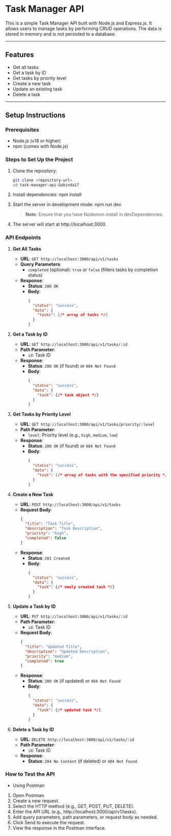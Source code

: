 # Task Manager API

This is a simple Task Manager API built with Node.js and Express.js. It allows users to manage tasks by performing CRUD operations. The data is stored in memory and is not persisted to a database.

---

## Features
- Get all tasks
- Get a task by ID
- Get tasks by priority level
- Create a new task
- Update an existing task
- Delete a task

---

## Setup Instructions

### Prerequisites
- Node.js (v18 or higher)
- npm (comes with Node.js)

### Steps to Set Up the Project
1. Clone the repository:
   ```bash
   git clone <repository-url>
   cd task-manager-api-Gobinda17

2. Install dependencies:
    npm install

3. Start the server in development mode:
    npm run dev
    > **Note**: Ensure that you have Nodemon install in devDependencies.

4. The server will start at http://localhost:3000.


### API Endpoints

1. **Get All Tasks**
   - **URL**: `GET http://localhost:3000/api/v1/tasks`
   - **Query Parameters**:
     - `completed` (optional): `true` or `false` (filters tasks by completion status)
   - **Response**:
     - **Status**: `200 OK`
     - **Body**:
       ```json
       {
         "status": "success",
         "data": {
           "tasks": [/* array of tasks */]
         }
       }
       ```

2. **Get a Task by ID**
   - **URL**: `GET http://localhost:3000/api/v1/tasks/:id`
   - **Path Parameter**:
     - `id`: Task ID
   - **Response**:
     - **Status**: `200 OK` (if found) or `404 Not Found`
     - **Body**:
       ```json
       {
         "status": "success",
         "data": {
           "task": {/* task object */}
         }
       }
       ```

3. **Get Tasks by Priority Level**
   - **URL**: `GET http://localhost:3000/api/v1/tasks/priority/:level`
   - **Path Parameter**:
     - `level`: Priority level (e.g., `high`, `medium`, `low`)
   - **Response**:
     - **Status**: `200 OK` (if found) or `404 Not Found`
     - **Body**:
       ```json
       {
         "status": "success",
         "data": {
           "task": [/* array of tasks with the specified priority */]
         }
       }
       ```

4. **Create a New Task**
   - **URL**: `POST http://localhost:3000/api/v1/tasks`
   - **Request Body**:
     ```json
     {
       "title": "Task Title",
       "description": "Task Description",
       "priority": "high",
       "completed": false
     }
     ```
   - **Response**:
     - **Status**: `201 Created`
     - **Body**:
       ```json
       {
         "status": "success",
         "data": {
           "task": {/* newly created task */}
         }
       }
       ```

5. **Update a Task by ID**
   - **URL**: `PUT http://localhost:3000/api/v1/tasks/:id`
   - **Path Parameter**:
     - `id`: Task ID
   - **Request Body**:
     ```json
     {
       "title": "Updated Title",
       "description": "Updated Description",
       "priority": "medium",
       "completed": true
     }
     ```
   - **Response**:
     - **Status**: `200 OK` (if updated) or `404 Not Found`
     - **Body**:
       ```json
       {
         "status": "success",
         "data": {
           "task": {/* updated task */}
         }
       }
       ```

6. **Delete a Task by ID**
   - **URL**: `DELETE http://localhost:3000/api/v1/tasks/:id`
   - **Path Parameter**:
     - `id`: Task ID
   - **Response**:
     - **Status**: `204 No Content` (if deleted) or `404 Not Found`


### How to Test the API
 - Using Postman
1. Open Postman.
2. Create a new request.
3. Select the HTTP method (e.g., GET, POST, PUT, DELETE).
4. Enter the API URL (e.g., http://localhost:3000/api/v1/tasks).
5. Add query parameters, path parameters, or request body as needed.
6. Click Send to execute the request.
7. View the response in the Postman interface.